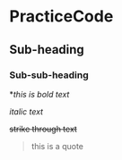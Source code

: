 # PracticeCode

## Sub-heading

### Sub-sub-heading

**this is bold text*

*italic text*

~~strike through text~~

> this is a quote
